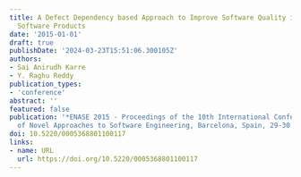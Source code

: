 ```yaml
---
title: A Defect Dependency based Approach to Improve Software Quality in Integrated
  Software Products
date: '2015-01-01'
draft: true
publishDate: '2024-03-23T15:51:06.300105Z'
authors:
- Sai Anirudh Karre
- Y. Raghu Reddy
publication_types:
- 'conference'
abstract: ''
featured: false
publication: '*ENASE 2015 - Proceedings of the 10th International Conference on Evaluation
  of Novel Approaches to Software Engineering, Barcelona, Spain, 29-30 April, 2015*'
doi: 10.5220/0005368801100117
links:
- name: URL
  url: https://doi.org/10.5220/0005368801100117
---
```


